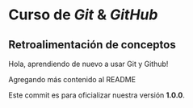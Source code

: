 # Curso de _Git_ & _GitHub_

## Retroalimentación de conceptos

Hola, aprendiendo de nuevo a usar Git y Github!

Agregando más contenido al README

Este commit es para oficializar nuestra versión **1.0.0**.